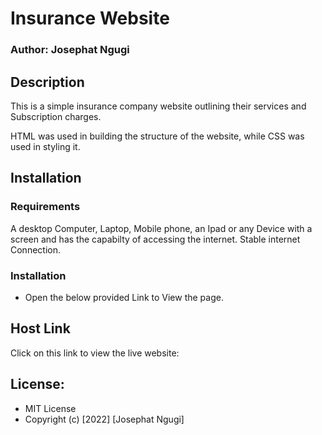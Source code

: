 # Insurance Website
### Author: Josephat Ngugi
## Description
<p> This is a simple insurance company website outlining their services and Subscription charges.</p>
<p>HTML was used in building the structure of the website, while CSS was used in styling it.</p>

## Installation
### Requirements
A desktop Computer, Laptop, Mobile phone, an Ipad or any Device with a screen and has the capabilty of accessing the internet.
Stable internet Connection.
### Installation
* Open the below provided Link to View the page.
## Host Link
Click on this link to view the live website: 
## License:
* MIT License 
* Copyright (c) [2022] [Josephat Ngugi]